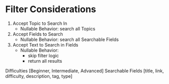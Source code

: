 # Filter Considerations

1. Accept Topic to Search In
    * Nullable Behavior: search all Topics
2. Accept Fields to Search
    * Nullable Behavior: search all Searchable Fields
3. Accept Text to Search in Fields
    * Nullable Behavior: 
        - skip filter logic
        - return all results

Difficulties [Beginner, Intermediate, Advanced]
Searchable Fields [title, link, difficulty, description, tag, type]